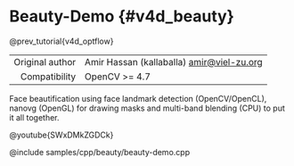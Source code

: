 # Beauty-Demo {#v4d_beauty}

@prev_tutorial{v4d_optflow}

|    |    |
| -: | :- |
| Original author | Amir Hassan (kallaballa) <amir@viel-zu.org> |
| Compatibility | OpenCV >= 4.7 |

Face beautification using face landmark detection (OpenCV/OpenCL), nanovg (OpenGL) for drawing masks and multi-band blending (CPU) to put it all together.

@youtube{SWxDMkZGDCk}

@include samples/cpp/beauty/beauty-demo.cpp
